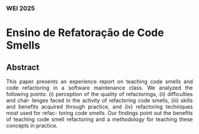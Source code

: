 <h3 align="left"> WEI 2025 </h3>

<h1 align="left">Ensino de Refatoração de Code Smells</h1>

<h2 align="left"> Abstract </h2>

<p align="justify">
This paper presents an experience report on teaching code smells and
code refactoring in a software maintenance class. We analyzed the following
points: (i) perception of the quality of refactorings, (ii) difficulties and chal-
lenges faced in the activity of refactoring code smells, (iii) skills and benefits
acquired through practice, and (iv) refactoring techniques most used for refac-
toring code smells. Our findings point out the benefits of teaching code smell
refactoring and a methodology for teaching these concepts in practice.
</p>

